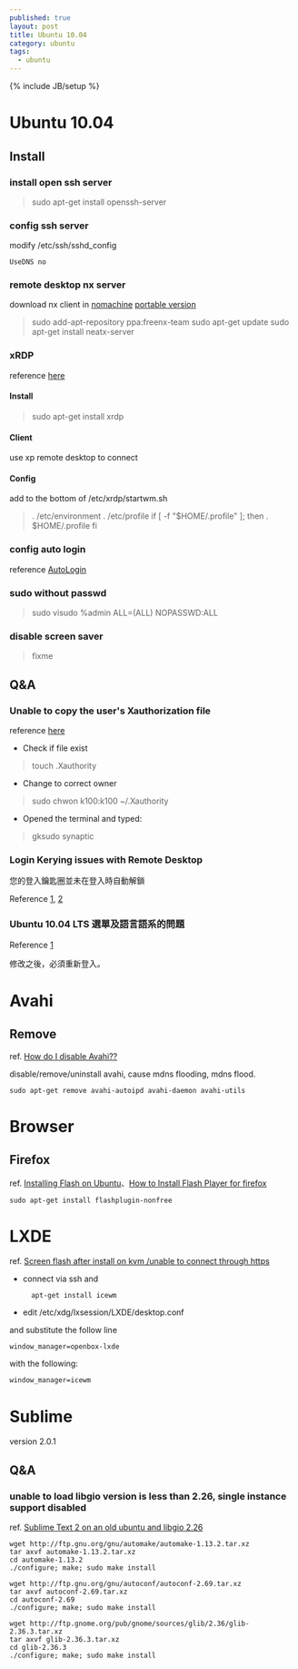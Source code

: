 ```yaml
---
published: true
layout: post
title: Ubuntu 10.04
category: ubuntu
tags: 
  - ubuntu
---
```


{% include JB/setup %}

# Ubuntu 10.04

## Install

### install open ssh server

> sudo apt-get install openssh-server

### config ssh server
modify /etc/ssh/sshd_config

    UseDNS no

### remote desktop nx server

download nx client in [nomachine](http://www.nomachine.com/download-package.php?Prod_Id=3835)
[portable version](http://code.google.com/p/mis-scripts/downloads/detail?name=nxclient-portable-pour-windows-3.0.3-6.zip&can=2&q=)

> sudo add-apt-repository ppa:freenx-team
> sudo apt-get update
> sudo apt-get install neatx-server

### xRDP

reference [here](http://blog.jangmt.com/2010/08/windowslinuxxrdp.html)

#### Install

> sudo apt-get install xrdp

#### Client

use xp remote desktop to connect

#### Config

add to the bottom of /etc/xrdp/startwm.sh
> . /etc/environment
> . /etc/profile
> if [ -f "$HOME/.profile" ]; then
>     . $HOME/.profile
> fi

### config auto login

reference [AutoLogin](https://help.ubuntu.com/community/AutoLogin)

### sudo without passwd

> sudo visudo
    %admin ALL=(ALL) NOPASSWD:ALL

### disable screen saver

> fixme

## Q&A

### Unable to copy the user's Xauthorization file

reference [here](http://ubuntuforums.org/showthread.php?t=1803102)

* Check if file exist
> touch .Xauthority

* Change to correct owner
> sudo chwon k100:k100 ~/.Xauthority

* Opened the terminal and typed:
> gksudo synaptic

### Login Kerying issues with Remote Desktop

您的登入鑰匙圈並未在登入時自動解鎖

Reference [1](http://ubuntuforums.org/showpost.php?p=10229123&postcount=6), [2](http://dickgg.blogspot.tw/2011/02/ubuntu-104-vnc-gnome.html)

### Ubuntu 10.04 LTS 選單及語言語系的問題

Reference [1](http://blog.jangmt.com/2010/06/ubuntu-1004-lts.html)

修改之後，必須重新登入。

# Avahi

## Remove
ref. [How do I disable Avahi??](http://ubuntuforums.org/showthread.php?t=1339516&page=2)

disable/remove/uninstall avahi, cause mdns flooding, mdns flood.

    sudo apt-get remove avahi-autoipd avahi-daemon avahi-utils

# Browser

## Firefox
ref. [Installing Flash on Ubuntu](http://www.psychocats.net/ubuntu/flash)、[How to Install Flash Player for firefox](http://www.cyberciti.biz/faq/ubuntu-linux-how-to-install-flash-player-for-firefox/)

    sudo apt-get install flashplugin-nonfree

# LXDE
ref. [Screen flash after install on kvm /unable to connect through https ](https://forum.zentyal.org/index.php?topic=9740.0)

* connect via ssh and

        apt-get install icewm

* edit /etc/xdg/lxsession/LXDE/desktop.conf

and substitute the follow line

    window_manager=openbox-lxde

with the following:

    window_manager=icewm

# Sublime
version 2.0.1

## Q&A

### unable to load libgio version is less than 2.26, single instance support disabled
ref. [Sublime Text 2 on an old ubuntu and libgio 2.26](http://mashingwachine.tumblr.com/post/4414279415/sublime-text-2-on-an-old-ubuntu-and-libgio-2-26)

    wget http://ftp.gnu.org/gnu/automake/automake-1.13.2.tar.xz
    tar axvf automake-1.13.2.tar.xz
    cd automake-1.13.2
    ./configure; make; sudo make install
    
    wget http://ftp.gnu.org/gnu/autoconf/autoconf-2.69.tar.xz
    tar axvf autoconf-2.69.tar.xz
    cd autoconf-2.69
    ./configure; make; sudo make install
        
    wget http://ftp.gnome.org/pub/gnome/sources/glib/2.36/glib-2.36.3.tar.xz
    tar axvf glib-2.36.3.tar.xz
    cd glib-2.36.3
    ./configure; make; sudo make install